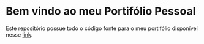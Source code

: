 # Bem vindo ao meu Portifólio Pessoal
Este repositório possue todo o código fonte para o meu portifólio disponível nesse [link](https://geovanamat.github.io/portifolio-pessoal/).

